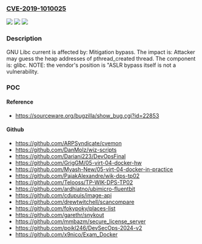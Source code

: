 ### [CVE-2019-1010025](https://cve.mitre.org/cgi-bin/cvename.cgi?name=CVE-2019-1010025)
![](https://img.shields.io/static/v1?label=Product&message=glibc&color=blue)
![](https://img.shields.io/static/v1?label=Version&message=current%20(At%20least%20as%20of%202018-02-16)%20&color=brightgreen)
![](https://img.shields.io/static/v1?label=Vulnerability&message=Mitigation%20bypass&color=brightgreen)

### Description

GNU Libc current is affected by: Mitigation bypass. The impact is: Attacker may guess the heap addresses of pthread_created thread. The component is: glibc. NOTE: the vendor's position is "ASLR bypass itself is not a vulnerability.

### POC

#### Reference
- https://sourceware.org/bugzilla/show_bug.cgi?id=22853

#### Github
- https://github.com/ARPSyndicate/cvemon
- https://github.com/DanMolz/wiz-scripts
- https://github.com/Dariani223/DevOpsFinal
- https://github.com/GrigGM/05-virt-04-docker-hw
- https://github.com/Myash-New/05-virt-04-docker-in-practice
- https://github.com/PajakAlexandre/wik-dps-tp02
- https://github.com/Telooss/TP-WIK-DPS-TP02
- https://github.com/ardhiatno/ubimicro-fluentbit
- https://github.com/cdupuis/image-api
- https://github.com/drewtwitchell/scancompare
- https://github.com/fokypoky/places-list
- https://github.com/garethr/snykout
- https://github.com/mmbazm/secure_license_server
- https://github.com/poikl246/DevSecOps-2024-v2
- https://github.com/x9nico/Exam_Docker

